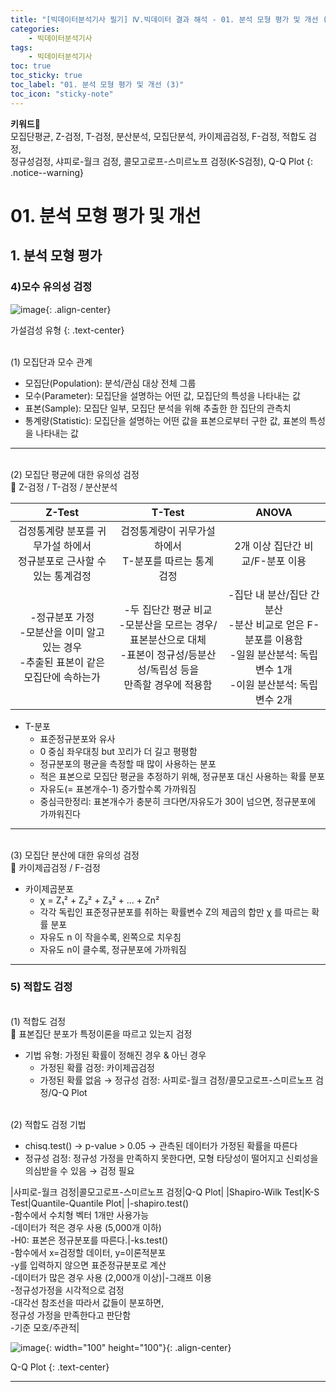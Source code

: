 ```yaml
---
title: "[빅데이터분석기사 필기] Ⅳ.빅데이터 결과 해석 - 01. 분석 모형 평가 및 개선 (3)"
categories:
    - 빅데이터분석기사
tags:
    - 빅데이터분석기사
toc: true
toc_sticky: true
toc_label: "01. 분석 모형 평가 및 개선 (3)"
toc_icon: "sticky-note"
---
```


**키워드🔑**<br>
모집단평균, Z-검정, T-검정, 분산분석, 모집단분석, 카이제곱검정, F-검정, 적합도 검정, 
<br>정규성검정, 샤피로-월크 검정, 콜모고로프-스미르노프 검정(K-S검정), Q-Q Plot
{: .notice--warning}

# 01. 분석 모형 평가 및 개선

## 1. 분석 모형 평가

### 4)모수 유의성 검정

![image](https://user-images.githubusercontent.com/55765292/135556765-9102f721-1627-411e-8deb-efcfda06bce3.png){: .align-center}

가설검성 유형
{: .text-center}

<br>
(1) 모집단과 모수 관계<br>

- 모집단(Population): 분석/관심 대상 전체 그룹
- 모수(Parameter): 모집단을 설명하는 어떤 값, 모집단의 특성을 나타내는 값
- 표본(Sample): 모집단 일부, 모집단 분석을 위해 추출한 한 집단의 관측치
- 통계량(Statistic): 모집단을 설명하는 어떤 값을 표본으로부터 구한 값, 표본의 특성을 나타내는 값

---

<br>
(2) 모집단 평균에 대한 유의성 검정<br>
📌 Z-검정 / T-검정 / 분산분석

|Z-Test|T-Test|ANOVA|
|:-----:|:-----:|:-----:|
|검정통계량 분포를 귀무가설 하에서<br>정규분포로 근사할 수 있는 통계검정|검정통계량이 귀무가설 하에서<br>T-분포를 따르는 통계검정|2개 이상 집단간 비교/F-분포 이용|
|-정규분포 가정<br>-모분산을 이미 알고 있는 경우<br>-추출된 표본이 같은 모집단에 속하는가|-두 집단간 평균 비교<br>-모분산을 모르는 경우/표본분산으로 대체<br>-표본이 정규성/등분산성/독립성 등을<br>만족할 경우에 적용함|-집단 내 분산/집단 간 분산<br>-분산 비교로 얻은 F-분포를 이용함<br>-일원 분산분석: 독립변수 1개<br>-이원 분산분석: 독립변수 2개|

- T-분포
	- 표준정규분포와 유사
	- 0 중심 좌우대칭 but 꼬리가 더 길고 평평함
	- 정규분포의 평균을 측정할 때 많이 사용하는 분포
	- 적은 표본으로 모집단 평균을 추정하기 위해, 정규분포 대신 사용하는 확률 분포
	- 자유도(= 표본개수-1) 증가할수록 가까워짐
	- 중심극한정리: 표본개수가 충분히 크다면/자유도가 30이 넘으면, 정규분포에 가까워진다
	
---

<br>
(3) 모집단 분산에 대한 유의성 검정<br>
📌 카이제곱검정 / F-검정

- 카이제곱분포
	- χ = Z₁² + Z₂² + Z₃² + ... + Zn²
	- 각각 독립인 표준정규분포를 취하는 확률변수 Z의 제곱의 합만 χ 를 따르는 확률 분포
	- 자유도 n 이 작을수록, 왼쪽으로 치우침
	- 자유도 n이 클수록, 정규분포에 가까워짐

---

### 5) 적합도 검정

<br>
(1) 적합도 검정<br>
📌 표본집단 분포가 특정이론을 따르고 있는지 검정

- 기법 유형: 가정된 확률이 정해진 경우 & 아닌 경우
	- 가정된 확률 검정: 카이제곱검정
	- 가정된 확률 없음 → 정규성 검정: 사피로-월크 검정/콜모고로프-스미르노프 검정/Q-Q Plot

<br>
(2) 적합도 검정 기법<br>

- chisq.test() → p-value > 0.05 → 관측된 데이터가 가정된 확률을 따른다
- 정규성 검정: 정규성 가정을 만족하지 못한다면, 모형 타당성이 떨어지고 신뢰성을 의심받을 수 있음 → 검정 필요

|사피로-월크 검정|콜모고로프-스미르노프 검정|Q-Q Plot|
|Shapiro-Wilk Test|K-S Test|Quantile-Quantile Plot|
|-shapiro.test()<br>-함수에서 수치형 벡터 1개만 사용가능<br>-데이터가 적은 경우 사용 (5,000개 이하)<br>-H0: 표본은 정규분포를 따른다.|-ks.test()<br>-함수에서 x=검정할 데이터, y=이론적분포<br>-y를 입력하지 않으면 표준정규분포로 계산<br>-데이터가 많은 경우 사용 (2,000개 이상)|-그래프 이용<br>-정규성가정을 시각적으로 검정<br>-대각선 참조선을 따라서 값들이 분포하면,<br>정규성 가정을 만족한다고 판단함<br>-기준 모호/주관적|

![image](https://user-images.githubusercontent.com/55765292/135556701-71ff941b-1a98-40f8-b8b9-2979fc63d10b.png){: width="100" height="100"}{:  .align-center}

Q-Q Plot
{: .text-center}

---
